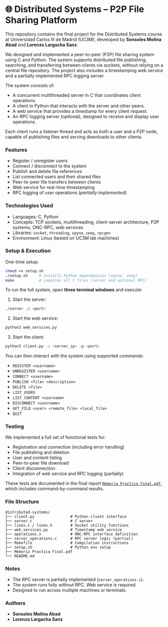 # 🌐 Distributed Systems – P2P File Sharing Platform

This repository contains the final project for the Distributed Systems course at Universidad Carlos III de Madrid (UC3M), developed by **Sonsoles Molina Abad** and **Lorenzo Largacha Sanz**.

We designed and implemented a peer-to-peer (P2P) file sharing system using C and Python. The system supports distributed file publishing, searching, and transferring between clients via sockets, without relying on a central file repository. The project also includes a timestamping web service and a partially implemented RPC logging server.

The system consists of:
- A concurrent multithreaded server in C that coordinates client operations.
- A client in Python that interacts with the server and other peers.
- A web service that provides a timestamp for every client request.
- An RPC logging server (optional), designed to receive and display user operations.

Each client runs a listener thread and acts as both a user and a P2P node, capable of publishing files and serving downloads to other clients.

### Features
- Register / unregister users
- Connect / disconnect to the system
- Publish and delete file references
- List connected users and their shared files
- Peer-to-peer file transfers between clients
- Web service for real-time timestamping
- RPC logging of user operations (*partially implemented*)

### Technologies Used
- Languages: C, Python
- Concepts: TCP sockets, multithreading, client-server architecture, P2P systems, ONC-RPC, web services
- Libraries: `socket`, `threading`, `spyne`, `zeep`, `rpcgen`
- Environment: Linux (tested on UC3M lab machines)

### Setup & Execution

One-time setup:
```bash
chmod +x setup.sh
./setup.sh     # installs Python dependencies (spyne, zeep)
make           # compiles all C files (server and optional RPC)
```

To run the full system, open **three terminal windows** and execute:

1. Start the server:
```bash
./server -p <port>
```

2. Start the web service:
```bash
python3 web_services.py
```

3. Start the client:
```bash
python3 client.py -s <server_ip> -p <port>
```

You can then interact with the system using supported commands:
- `REGISTER <username>`
- `UNREGISTER <username>`
- `CONNECT <username>`
- `PUBLISH <file> <description>`
- `DELETE <file>`
- `LIST_USERS`
- `LIST_CONTENT <username>`
- `DISCONNECT <username>`
- `GET_FILE <user> <remote_file> <local_file>`
- `QUIT`

### Testing

We implemented a full set of functional tests for:
- Registration and connection (including error handling)
- File publishing and deletion
- User and content listing
- Peer-to-peer file download
- Client disconnection
- Integration of web service and RPC logging (partially)

These tests are documented in the final report [`Memoria Practica Final.pdf`](./Memoria%20Practica%20Final.pdf), which includes command-by-command results.

### File Structure
```
distributed-systems/
├── client.py                # Python client interface
├── server.c                 # C server
├── lines.c / lines.h        # Socket utility functions
├── web_services.py          # Timestamp web service
├── operations.x             # ONC-RPC interface definition
├── server_operations.c      # RPC server logic (partial)
├── Makefile                 # Compilation instructions
├── setup.sh                 # Python env setup
├── Memoria Practica Final.pdf
└── README.md
```

### Notes
- The RPC server is partially implemented (`server_operations.c`).
- The system runs fully without RPC. Web service is required.
- Designed to run across multiple machines or terminals.

### Authors
- **Sonsoles Molina Abad**
- **Lorenzo Largacha Sanz**
